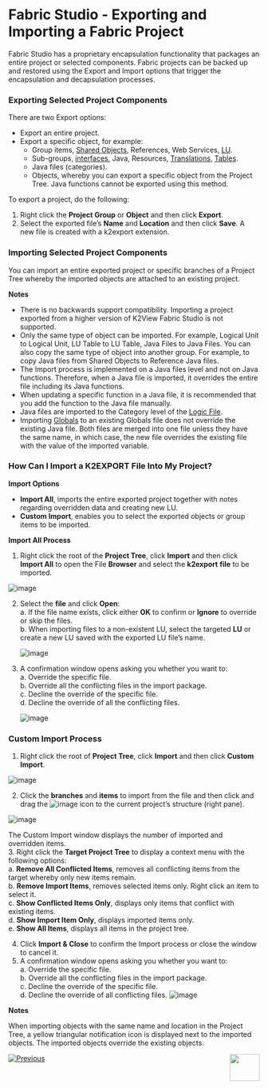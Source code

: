 # Fabric Studio - Exporting and Importing a Fabric Project

Fabric Studio has a proprietary encapsulation functionality that packages an entire project or selected components. Fabric projects can be backed up and restored using the Export and Import options that trigger the encapsulation and decapsulation processes.

### Exporting Selected Project Components
 
There are two Export options:
* Export an entire project.
* Export a specific object, for example:
  * Group items, [Shared Objects](https://github.com/k2view-academy/K2View-Academy/blob/1d269e8379b459ce29343f705dd17aaafcbf74b1/articles/04_fabric_studio/12_shared_objects.md), References, Web Services, [LU](https://github.com/k2view-academy/K2View-Academy/blob/fa76f26211c76653e78f8848f33146529ff2ce41/articles/03_logical_units/01_LU_overview.md).
  * Sub-groups, [interfaces](https://github.com/k2view-academy/K2View-Academy/blob/fa76f26211c76653e78f8848f33146529ff2ce41/articles/05_DB_interfaces/01_interfaces_overview.md), Java, Resources, [Translations](https://github.com/k2view-academy/K2View-Academy/blob/fa76f26211c76653e78f8848f33146529ff2ce41/articles/09_translations/01_translations_overview_and_use_cases.md), [Tables](https://github.com/k2view-academy/K2View-Academy/blob/fa76f26211c76653e78f8848f33146529ff2ce41/articles/06_LU_tables/01_LU_tables_overview.md).
  * Java files (categories).
  * Objects, whereby you can export a specific object from the Project Tree. Java functions cannot be exported using this method.

To export a project, do the following:
1. Right click the **Project Group** or **Object** and then click **Export**. 
2. Select the exported file’s **Name** and **Location** and then click **Save**. A new file is created with a k2export extension.

### Importing Selected Project Components
  
You can import an entire exported project or specific branches of a Project Tree whereby the imported objects are attached to an existing project.

**Notes**  
* There is no backwards support compatibility. Importing a project exported from a higher version of K2View Fabric Studio is not supported.
* Only the same type of object can be imported. For example, Logical Unit to Logical Unit, LU Table to LU Table, Java Files to Java Files. You can also copy the same type of object into another group. For example, to copy Java files from Shared Objects to Reference Java files. 
* The Import process is implemented on a Java files level and not on Java functions. Therefore, when a Java file is imported, it overrides the entire file including its Java functions.  
* When updating a specific function in a Java file, it is recommended that you add the function to the Java file manually. 
* Java files are imported to the Category level of the [Logic File](https://github.com/k2view-academy/K2View-Academy/blob/master/articles/04_fabric_studio/09_logic_files_and_categories.md). 
* Importing [Globals](https://github.com/k2view-academy/K2View-Academy/blob/master/articles/08_globals/01_globals_overview.md) to an existing Globals file does not override the existing Java file. Both files are merged into one file unless they have the same name, in which case, the new file overrides the existing file with the value of the imported variable. 

### How Can I Import a K2EXPORT File Into My Project?

**Import Options**

* **Import All**, imports the entire exported project together with notes regarding overridden data and creating new LU.
* **Custom Import**, enables you to select the exported objects or group items to be imported.

**Import All Process**
 
1. Right click the root of the **Project Tree**, click **Import** and then click **Import All** to open the File **Browser** and select the **k2export** **file** to be imported.  

![image](https://github.com/k2view-academy/K2View-Academy/blob/master/articles/04_fabric_studio/images/04_11_01%20k2export%20file.png)

2. Select the **file** and click **Open**:  
    a. If the file name exists, click either **OK** to confirm or **Ignore** to override or skip the files.\
    b. When importing files to a non-existent LU, select the targeted **LU** or create a new LU saved with the exported LU file’s name.
    
    ![image](https://github.com/k2view-academy/K2View-Academy/blob/master/articles/04_fabric_studio/images/04_11_02%20LU%20file%E2%80%99s%20name.png)

3. A confirmation window opens asking you whether you want to:\
    a. Override the specific file.\
    b. Override all the conflicting files in the import package.\
    c. Decline the override of the specific file.\
    d. Decline the override of all the conflicting files. 
    
    ![image](https://github.com/k2view-academy/K2View-Academy/blob/master/articles/04_fabric_studio/images/04_11_03%20confirmation%20window.jpg)

### Custom Import Process
 
1. Right click the root of **Project Tree**, click **Import** and then click **Custom Import**.

![image](https://github.com/k2view-academy/K2View-Academy/blob/master/articles/04_fabric_studio/images/04_11_04%20Custom%20Import.png)

2. Click the **branches** and **items** to import from the file and then click and drag the ![image](https://github.com/k2view-academy/K2View-Academy/blob/master/articles/04_fabric_studio/images/04_11_05%20%2BICON.png) icon to the current project’s structure (right pane).  

![image](https://github.com/k2view-academy/K2View-Academy/blob/master/articles/04_fabric_studio/images/04_11_06%20project%E2%80%99s%20structure.png)

The Custom Import window displays the number of imported and overridden items.\
3.  Right click the **Target Project Tree** to display a context menu with the following options:  
    a. **Remove All Conflicted Items**, removes all conflicting items from the target whereby only new items remain.\
    b. **Remove Import Items**, removes selected items only. Right click an item to select it.\
    c. **Show Conflicted Items Only**, displays only items that conflict with existing items.\
    d. **Show Import Item Only**, displays imported items only.\
    e. **Show All Items**, displays all items in the project tree.

4. Click **Import & Close** to confirm the Import process or close the window to cancel it. 
5. A confirmation window opens asking you whether you want to:\
    a. Override the specific file.\
    b. Override all the conflicting files in the import package.\
    c. Decline the override of the specific file.\
    d. Decline the override of all conflicting files. 
![image](https://github.com/k2view-academy/K2View-Academy/blob/master/articles/04_fabric_studio/images/04_11_07%20confirmation%20window.jpg)

**Notes** 

When importing objects with the same name and location in the Project Tree, a yellow triangular notification icon is displayed next to the imported objects. The imported objects override the existing objects. 


[![Previous](https://github.com/k2view-academy/K2View-Academy/blob/master/articles/images/Previous.png)](https://github.com/k2view-academy/K2View-Academy/blob/master/articles/04_fabric_studio/10_fabric_studio_validating_java_code_within_a_project.md)[<img align="right" width="60" height="54" src="https://github.com/k2view-academy/K2View-Academy/blob/master/articles/images/Next.png">](https://github.com/k2view-academy/K2View-Academy/blob/master/articles/04_fabric_studio/12_shared_objects.md)






